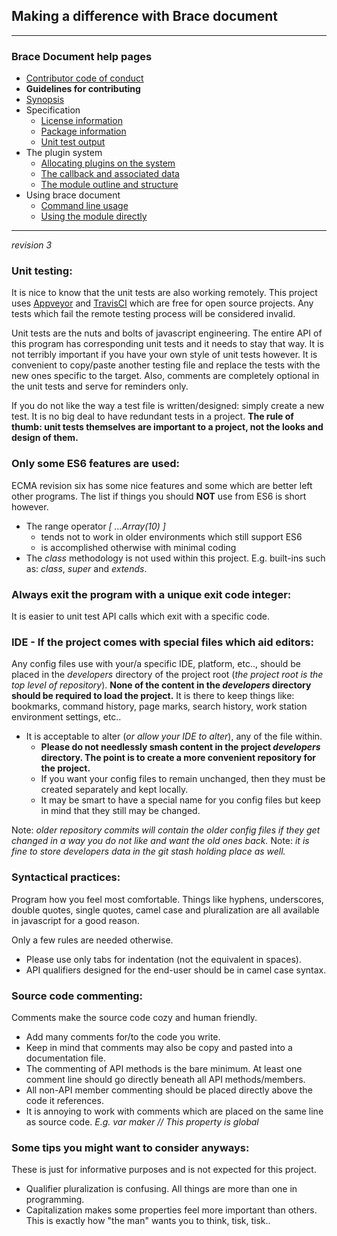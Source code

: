 ## Making a difference with Brace document

---
### Brace Document help pages
* [Contributor code of conduct](https://github.com/restarian/brace_document/blob/master/docs/contributor_code_of_conduct.md)
* **Guidelines for contributing**
* [Synopsis](https://github.com/restarian/brace_document/blob/master/docs/synopsis.md)
* Specification
  * [License information](https://github.com/restarian/brace_document/blob/master/docs/specification/license_information.md)
  * [Package information](https://github.com/restarian/brace_document/blob/master/docs/specification/package_information.md)
  * [Unit test output](https://github.com/restarian/brace_document/blob/master/docs/specification/unit_test_output.md)
* The plugin system
  * [Allocating plugins on the system](https://github.com/restarian/brace_document/blob/master/docs/the_plugin_system/allocating_plugins_on_the_system.md)
  * [The callback and associated data](https://github.com/restarian/brace_document/blob/master/docs/the_plugin_system/the_callback_and_associated_data.md)
  * [The module outline and structure](https://github.com/restarian/brace_document/blob/master/docs/the_plugin_system/the_module_outline_and_structure.md)
* Using brace document
  * [Command line usage](https://github.com/restarian/brace_document/blob/master/docs/using_brace_document/command_line_usage.md)
  * [Using the module directly](https://github.com/restarian/brace_document/blob/master/docs/using_brace_document/using_the_module_directly.md)

---

*revision 3*

### Unit testing:

It is nice to know that the unit tests are also working remotely. This project uses [Appveyor](https://www.appveyor.com) and [TravisCI](https://travis-ci.org) which are free for open source projects. Any tests which fail the remote testing process will be considered invalid.

Unit tests are the nuts and bolts of javascript engineering. The entire API of this program has corresponding unit tests and it needs to stay that way. It is not terribly important if you have your own style of unit tests however. It is convenient to copy/paste another testing file and replace the tests with the new ones specific to the target. Also, comments are completely optional in the unit tests and serve for reminders only. 

If you do not like the way a test file is written/designed: simply create a new test. It is no big deal to have redundant tests in a project.
**The rule of thumb: unit tests themselves are important to a project, not the looks and design of them.**

### Only some ES6 features are used: 
ECMA revision six has some nice features and some which are better left other programs. The list if things you should **NOT** use from ES6 is short however.

* The range operator *[ ...Array(10) ]*
	* tends not to work in older environments which still support ES6
	* is accomplished otherwise with minimal coding 
* The *class* methodology is not used within this project. E.g. built-ins such as: *class*, *super* and *extends*.

### Always exit the program with a unique exit code integer:
It is easier to unit test API calls which exit with a specific code. 

### IDE - If the project comes with special files which aid editors:
Any config files use with your/a specific IDE, platform, etc.., should be placed in the *developers* directory of the project root (*the project root is the top level of repository*). 
**None of the content in the *developers* directory should be required to load the project.** It is there to keep things like: bookmarks, command history, page marks, search history, work station environment settings, etc..

* It is acceptable to alter (*or allow your IDE to alter*), any of the file within.
	* **Please do not needlessly smash content in the project *developers* directory. The point is to create a more convenient repository for the project.**
	* If you want your config files to remain unchanged, then they must be created separately and kept locally.
	* It may be smart to have a special name for you config files but keep in mind that they still may be changed.

Note: *older repository commits will contain the older config files if they get changed in a way you do not like and want the old ones back.*
Note: *it is fine to store developers data in the *git stash* holding place as well.* 

### Syntactical practices:
Program how you feel most comfortable. Things like hyphens, underscores, double quotes, single quotes, camel case and pluralization are all available in javascript for a good reason.

Only a few rules are needed otherwise.
* Please use only tabs for indentation (not the equivalent in spaces).
* API qualifiers designed for the end-user should be in camel case syntax.  

### Source code commenting:
Comments make the source code cozy and human friendly.

* Add many comments for/to the code you write.
* Keep in mind that comments may also be copy and pasted into a documentation file.
* The commenting of API methods is the bare minimum. At least one comment line should go directly beneath all API methods/members.
* All non-API member commenting should be placed directly above the code it references.
* It is annoying to work with comments which are placed on the same line as source code. *E.g. var maker // This property is global*

### Some tips you might want to consider anyways:
These is just for informative purposes and is not expected for this project.

* Qualifier pluralization is confusing. All things are more than one in programming.
* Capitalization makes some properties feel more important than others. This is exactly how "the man" wants you to think, tisk, tisk..
